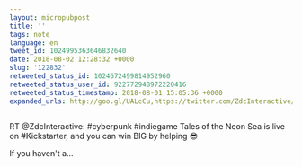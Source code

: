 ```yaml
---
layout: micropubpost
title: ''
tags: note
language: en
tweet_id: 1024995363646832640
date: 2018-08-02 12:28:32 +0000
slug: '122832'
retweeted_status_id: 1024672499814952960
retweeted_status_user_id: 922772948972220416
retweeted_status_timestamp: 2018-08-01 15:05:36 +0000
expanded_urls: http://goo.gl/UALcCu,https://twitter.com/ZdcInteractive/status/1024672499814952962/video/1
---
```

RT @ZdcInteractive: #cyberpunk #indiegame Tales of the Neon Sea is live on #Kickstarter, and you can win BIG by helping 😎

If you haven't a…
